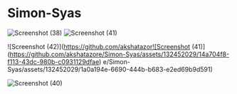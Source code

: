 # Simon-Syas
![Screenshot (38)](https://github.com/akshatazore/Simon-Syas/assets/132452029/9788cd67-e96e-40dc-a0e8-f040db1b458f)
![Screenshot (41)](https://github.com/akshatazore/Simon-Syas/assets/132452029/891915ee-dc3f-4e33-8285-aa73f4a1a0b5)

![Screenshot (42)](https://github.com/akshatazor![Screenshot (41)](https://github.com/akshatazore/Simon-Syas/assets/132452029/14a704f8-f113-43dc-980b-c0931129dfae)
e/Simon-Syas/assets/132452029/1a0a194e-6690-444b-b683-e2ed69b9d591)

![Screenshot (40)](https://github.com/akshatazore/Simon-Syas/assets/132452029/6f59b25e-58c3-440c-b8d9-96780044b1b1)

